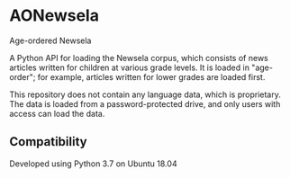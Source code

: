 # AONewsela

Age-ordered Newsela

A Python API for loading the Newsela corpus, 
which consists of news articles written for children at various grade levels.
It is loaded in "age-order"; for example, articles written for lower grades are loaded first.

This repository does not contain any language data, which is proprietary. 
The data is loaded from a password-protected drive, and only users with access can load the data.

## Compatibility

Developed using Python 3.7 on Ubuntu 18.04
